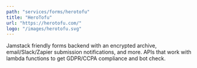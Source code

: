 ```yaml
---
path: "services/forms/herotofu"
title: "HeroTofu"
url: "https://herotofu.com/"
logo: "/images/herotofu.svg"
---
```


Jamstack friendly forms backend with an encrypted archive, email/Slack/Zapier submission notifications, and more. APIs that work with lambda functions to get GDPR/CCPA compliance and bot check.
